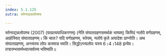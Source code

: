 ```yaml
---
index: 5.1.125
sutra: स्तेनाद्यन्नलोपश्च

---
```

 स्तेनाद्यन्नलोपश्च (2007) (यत्प्रत्ययाधिकरणम्) (नेति संघातग्रहणसमर्थकं भाष्यम्) किमिदं नलोपे वर्णग्रहणम्, आहोस्वित् संघातग्रहणम्। किं चातः? यदि वर्णग्रहणम्, स्तेयम्, नलोपे कृते अयादेशः प्राप्नोति। अथ संघातग्रहणम्, अन्त्यस्य लोपः कस्मान्न भवति। सिद्धोऽन्त्यलोपः यस्य 6।4।148 इत्येव। तत्रारम्भसार्मथ्यात्सर्वस्य भविष्यति॥ 